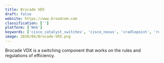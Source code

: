 ```yaml
---
title: Brocade VDX
draft: false 
website: https://www.broadcom.com
classification: ['']
platform: ['Web']
keywords: ['cisco_catalyst_switches', 'cisco_nexus', 'cradlepoint', 'ruckus_icx_switches']
image: 2020/04/Brocade-VDX.png
---
```

Brocade VDX is a switching component that works on the rules and regulations of efficiency.